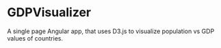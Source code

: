 GDPVisualizer
============
A single page Angular app, that uses D3.js to visualize population vs GDP values of countries.
